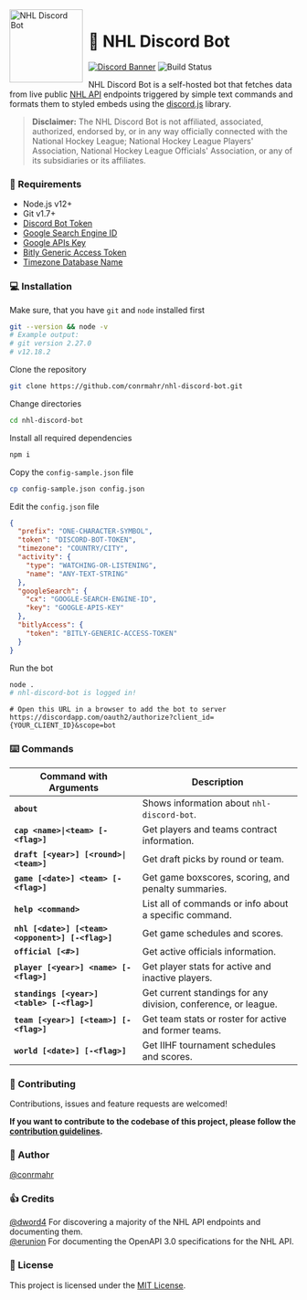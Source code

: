 <img width="128" height="128" align="left" style="float: left; margin: 0 10px 0 0;" alt="NHL Discord Bot" src="https://cdn.discordapp.com/avatars/535203406592344067/1473d566732ea6ffd24d02be45af8b21.png">  

# :ice_hockey: NHL Discord Bot

[![Discord Banner](https://discordapp.com/api/guilds/499434832124837889/widget.png?style=shield)](https://discord.gg/92UtjGs)
![Build Status](https://github.com/conrmahr/nhl-discord-bot/workflows/build/badge.svg)


NHL Discord Bot is a self-hosted bot that fetches data from live public [NHL API](https://github.com/erunion/sport-api-specifications/tree/master/nhl) endpoints triggered by simple text commands and formats them to styled embeds using the [discord.js](https://github.com/discordjs/discord.js) library.
>**Disclaimer:** The NHL Discord Bot is not affiliated, associated, authorized, endorsed by, or in any way officially connected with the National Hockey League; National Hockey League Players' Association, National Hockey League Officials' Association, or any of its subsidiaries or its affiliates.

### :page_with_curl: Requirements

- Node.js v12+
- Git v1.7+
- [Discord Bot Token](https://discordjs.guide/preparations/setting-up-a-bot-application.html)
- [Google Search Engine ID](https://developers.google.com/custom-search/docs/tutorial/creatingcse)
- [Google APIs Key](https://developers.google.com/custom-search/v1/introduction)
- [Bitly Generic Access Token](https://support.bitly.com/hc/en-us/articles/230647907-How-do-I-generate-an-OAuth-access-token-for-the-Bitly-API-)
- [Timezone Database Name](https://en.wikipedia.org/wiki/List_of_tz_database_time_zones)

### :computer: Installation

Make sure, that you have `git` and `node` installed first
```sh
git --version && node -v
# Example output:
# git version 2.27.0
# v12.18.2
```

Clone the repository
```sh
git clone https://github.com/conrmahr/nhl-discord-bot.git
```

Change directories
```sh
cd nhl-discord-bot
```

Install all required dependencies
```sh
npm i
```

Copy the `config-sample.json` file
```sh
cp config-sample.json config.json
```

Edit the `config.json` file
```json
{
  "prefix": "ONE-CHARACTER-SYMBOL",
  "token": "DISCORD-BOT-TOKEN",
  "timezone": "COUNTRY/CITY",
  "activity": {
    "type": "WATCHING-OR-LISTENING",
    "name": "ANY-TEXT-STRING"
  },
  "googleSearch": {
    "cx": "GOOGLE-SEARCH-ENGINE-ID",
    "key": "GOOGLE-APIS-KEY"
  },
  "bitlyAccess": {
    "token": "BITLY-GENERIC-ACCESS-TOKEN"
  }
}
```

Run the bot
```sh
node .
# nhl-discord-bot is logged in!
```

```
# Open this URL in a browser to add the bot to server
https://discordapp.com/oauth2/authorize?client_id={YOUR_CLIENT_ID}&scope=bot
```

### :keyboard: Commands

| Command with Arguments                | Description |
| ------------------------------------- | ------------------------------------- |
|**`about`** | Shows information about `nhl-discord-bot`.|
|**`cap <name>\|<team> [-<flag>]`** | Get players and teams contract information.|
|**`draft [<year>] [<round>\|<team>]`** | Get draft picks by round or team.|
|**`game [<date>] <team> [-<flag>]`** | Get game boxscores, scoring, and penalty summaries.|
|**`help <command>`** | List all of commands or info about a specific command.|
|**`nhl [<date>] [<team> <opponent>] [-<flag>]`** | Get game schedules and scores.|
|**`official [<#>]`** | Get active officials information.|
|**`player [<year>] <name> [-<flag>]`** | Get player stats for active and inactive players.|
|**`standings [<year>] <table> [-<flag>]`** | Get current standings for any division, conference, or league.|
|**`team [<year>] [<team>] [-<flag>]`** | Get team stats or roster for active and former teams.|
|**`world [<date>] [-<flag>]`** | Get IIHF tournament schedules and scores.|

### :handshake: Contributing

Contributions, issues and feature requests are welcomed!

**If you want to contribute to the codebase of this project, please follow the [contribution guidelines](.github/CONTRIBUTING.md).**

### :book: Author

[@conrmahr](https://github.com/conrmahr)

### :thumbsup: Credits

[@dword4](https://github.com/dword4) For discovering a majority of the NHL API endpoints and documenting them.<br />
[@erunion](https://github.com/erunion) For documenting the OpenAPI 3.0 specifications for the NHL API.

### :memo: License

This project is licensed under the [MIT License](LICENSE).